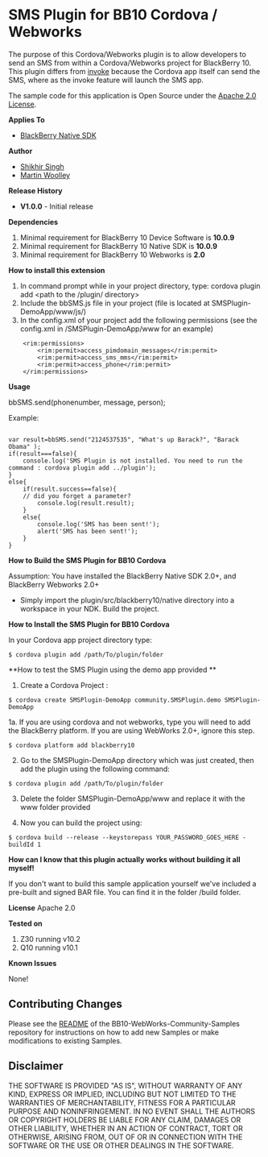 # SMS Plugin for BB10 Cordova / Webworks

The purpose of this Cordova/Webworks plugin is to allow developers to send an SMS from within a Cordova/Webworks project for BlackBerry 10. 
This plugin differs from [invoke](https://developer.blackberry.com/html5/documentation/beta/text_messages.html) 
because the Cordova app itself can send the SMS, where as the invoke feature will launch the SMS app. 

The sample code for this application is Open Source under the [Apache 2.0 License](http://www.apache.org/licenses/LICENSE-2.0.html).

**Applies To**

* [BlackBerry Native SDK](http://developer.blackberry.com/native/)

**Author** 

* [Shikhir Singh](http://code.shikhir.com/)
* [Martin Woolley](https://github.com/mdwoolley)


**Release History**

* **V1.0.0** - Initial release

**Dependencies**

1. Minimal requirement for BlackBerry 10 Device Software is **10.0.9**
2. Minimal requirement for BlackBerry 10 Native SDK is **10.0.9**
3. Minimal requirement for BlackBerry 10 Webworks is **2.0**


**How to install this extension**

1. In command prompt while in your project directory, type: cordova plugin add <path to the /plugin/ directory>
2. Include the bbSMS.js file in your project (file is located at SMSPlugin-DemoApp/www/js/)
3. In the config.xml of your project add the following permissions (see the config.xml in /SMSPlugin-DemoApp/www for an example)

```
	<rim:permissions>
	    <rim:permit>access_pimdomain_messages</rim:permit>
	    <rim:permit>access_sms_mms</rim:permit>
	    <rim:permit>access_phone</rim:permit>
	</rim:permissions>
```

**Usage**


bbSMS.send(phonenumber, message, person<optional>);


Example:
```
 
var result=bbSMS.send("2124537535", "What's up Barack?", "Barack Obama" );
if(result===false){
	console.log('SMS Plugin is not installed. You need to run the command : cordova plugin add ../plugin');
}
else{
	if(result.success==false){
	// did you forget a parameter?
		console.log(result.result);
	}
	else{
		console.log('SMS has been sent!');
		alert('SMS has been sent!');
	}
}
```
 
**How to Build the SMS Plugin for BB10 Cordova**

Assumption: You have installed the BlackBerry Native SDK 2.0+, and BlackBerry Webworks 2.0+

- Simply import the plugin/src/blackberry10/native directory into a workspace in your NDK. Build the project.

**How to Install the SMS Plugin for BB10 Cordova**
 
In your Cordova app project directory type: 

```
$ cordova plugin add /path/To/plugin/folder 
```

**How to test the SMS Plugin using the demo app provided **

1. Create a Cordova Project : 
```
$ cordova create SMSPlugin-DemoApp community.SMSPlugin.demo SMSPlugin-DemoApp
```

1a. If you are using cordova and not webworks, type you will need to add the BlackBerry platform. If you are using WebWorks 2.0+, ignore this step. 
```
$ cordova platform add blackberry10
```


2. Go to the SMSPlugin-DemoApp directory which was just created, then add the plugin using the following command: 
```
$ cordova plugin add /path/To/plugin/folder
```

3. Delete the folder SMSPlugin-DemoApp/www and replace it with the www folder provided

4. Now you can build the project using: 
```
$ cordova build --release --keystorepass YOUR_PASSWORD_GOES_HERE -buildId 1 
```

**How can I know that this plugin actually works without building it all myself!**

If you don't want to build this sample application yourself we've included a pre-built and signed BAR file. 
You can find it in the folder /build folder. 


**License**
Apache 2.0

**Tested on**

1. Z30 running v10.2
2. Q10 running v10.1


**Known Issues**

None! 


## Contributing Changes

Please see the [README](https://github.com/blackberry/BB10-WebWorks-Community-Samples) of the BB10-WebWorks-Community-Samples repository for instructions on how to add new Samples or make modifications to existing Samples.



## Disclaimer

THE SOFTWARE IS PROVIDED "AS IS", WITHOUT WARRANTY OF ANY KIND, EXPRESS OR IMPLIED, INCLUDING 
BUT NOT LIMITED TO THE WARRANTIES OF MERCHANTABILITY, FITNESS FOR A PARTICULAR PURPOSE 
AND NONINFRINGEMENT. IN NO EVENT SHALL THE AUTHORS OR COPYRIGHT HOLDERS BE LIABLE FOR 
ANY CLAIM, DAMAGES OR OTHER LIABILITY, WHETHER IN AN ACTION OF CONTRACT, TORT OR 
OTHERWISE, ARISING FROM, OUT OF OR IN CONNECTION WITH THE SOFTWARE OR THE USE OR 
OTHER DEALINGS IN THE SOFTWARE.